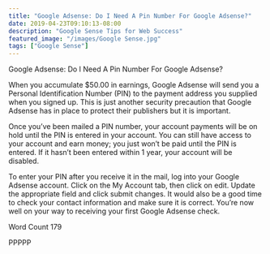 ```yaml
---
title: "Google Adsense: Do I Need A Pin Number For Google Adsense?"
date: 2019-04-23T09:10:13-08:00
description: "Google Sense Tips for Web Success"
featured_image: "/images/Google Sense.jpg"
tags: ["Google Sense"]
---
```


Google Adsense: Do I Need A Pin Number For Google Adsense?

When you accumulate $50.00 in earnings, Google Adsense will send you a Personal Identification Number (PIN) to the payment address you supplied when you signed up. This is just another security precaution that Google Adsense has in place to protect their publishers but it is important. 

Once you’ve been mailed a PIN number, your account payments will be on hold until the PIN is entered in your account.  You can still have access to your account and earn money; you just won’t be paid until the PIN is entered.  If it hasn’t been entered within 1 year, your account will be disabled.

To enter your PIN after you receive it in the mail, log into your Google Adsense account.  Click on the My Account tab, then click on edit.  Update the appropriate field and click submit changes.  It would also be a good time to check your contact information and make sure it is correct.  You’re now well on your way to receiving your first Google Adsense check.

Word Count 179

PPPPP
